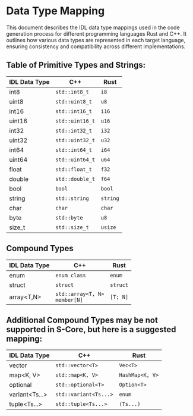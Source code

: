 # Data Type Mapping

This document describes the IDL data type mappings used in the code generation process for different programming languages Rust and C++. It outlines how various data types are represented in each target language, ensuring consistency and compatibility across different implementations.

## Table of Primitive Types and Strings:
| IDL Data Type   | C++                   | Rust         |
|-----------------|-----------------------|--------------|
| int8            | `std::int8_t`         | `i8`         |
| uint8           | `std::uint8_t`        | `u8`         |
| int16           | `std::int16_t`        | `i16`        |
| uint16          | `std::uint16_t`       | `u16`        |
| int32           | `std::int32_t`        | `i32`        |
| uint32          | `std::uint32_t`       | `u32`        |
| int64           | `std::int64_t`        | `i64`        |
| uint64          | `std::uint64_t`       | `u64`        |
| float           | `std::float_t`        | `f32`        |
| double          | `std::double_t`       | `f64`        |
| bool            | `bool`                | `bool`       |
| string          | `std::string`         | `string`     |
| char            | `char`                | `char`       |
| byte            | `std::byte`           | `u8`         |
| size_t          | `std::size_t`         | `usize`      |


## Compound Types

| IDL Data Type   | C++                                | Rust       |
|-----------------|------------------------------------|------------|
| enum            | `enum class`                       | `enum`     |
| struct          | `struct`                           | `struct`   |
| array<T,N>      | `std::array<T, N>`<br>`member[N]`  | `[T; N]`   |



## Additional Compound Types may be not supported in S-Core, but here is a suggested mapping:

| IDL Data Type   | C++                   | Rust            |
|-----------------|-----------------------|-----------------|
| vector<T>       | `std::vector<T>`      | `Vec<T>`        |
| map<K, V>       | `std::map<K, V>`      | `HashMap<K, V>` |
| optional<T>     | `std::optional<T>`    | `Option<T>`     |
| variant<Ts...>  | `std::variant<Ts...>` | `enum`          |
| tuple<Ts...>    | `std::tuple<Ts...>`   | `(Ts...)`       |


